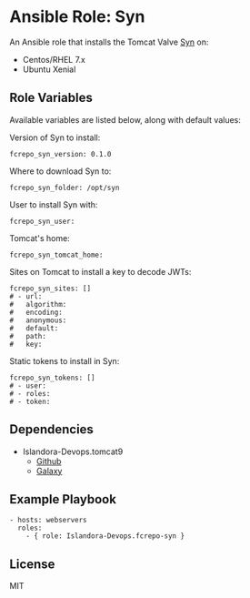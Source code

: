 # Ansible Role: Syn

An Ansible role that installs the Tomcat Valve [Syn](https://github.com/Islandora/Syn) on:

* Centos/RHEL 7.x
* Ubuntu Xenial

## Role Variables

Available variables are listed below, along with default values:

Version of Syn to install:
```
fcrepo_syn_version: 0.1.0
```

Where to download Syn to:
```
fcrepo_syn_folder: /opt/syn
```

User to install Syn with:
```
fcrepo_syn_user:
```

Tomcat's home:
```
fcrepo_syn_tomcat_home:
```

Sites on Tomcat to install a key to decode JWTs:
```
fcrepo_syn_sites: []
# - url:
#   algorithm:
#   encoding:
#   anonymous:
#   default:
#   path:
#   key:
```

Static tokens to install in Syn:
```
fcrepo_syn_tokens: []
# - user:
# - roles:
# - token:
```

## Dependencies

* Islandora-Devops.tomcat9
     * [Github](https://github.com/Islandora-Devops/ansible-role-tomcat9)
     * [Galaxy](https://galaxy.ansible.com/Islandora-Devops/tomcat9/)
  
## Example Playbook

    - hosts: webservers
      roles:
        - { role: Islandora-Devops.fcrepo-syn }

## License

MIT
